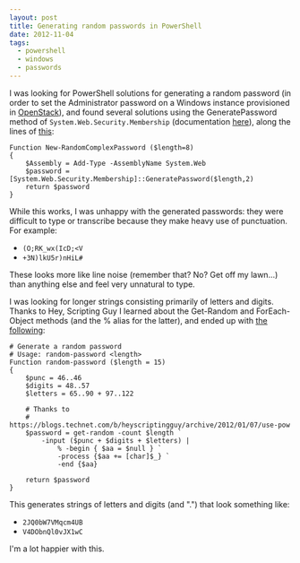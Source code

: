 ```yaml
---
layout: post
title: Generating random passwords in PowerShell
date: 2012-11-04
tags:
  - powershell
  - windows
  - passwords
---
```


I was looking for PowerShell solutions for generating a random password (in
order to set the Administrator password on a Windows instance provisioned in
[OpenStack][]), and found several solutions using the GeneratePassword method
of `System.Web.Security.Membership` (documentation [here][generatepassword]),
along the lines of [this][gist-4011878]:

[openstack]: http://www.openstack.org/
[generatepassword]: http://msdn.microsoft.com/en-us/library/system.web.security.membership.generatepassword.aspx
[gist-4011878]: https://gist.github.com/4011878

    Function New-RandomComplexPassword ($length=8)
    {
        $Assembly = Add-Type -AssemblyName System.Web
        $password = [System.Web.Security.Membership]::GeneratePassword($length,2)
        return $password
    }

While this works, I was unhappy with the generated passwords: they
were difficult to type or transcribe because they make heavy use of
punctuation.  For example:

- `(O;RK_wx(IcD;<V`
- `+3N)lkU5r)nHiL#`

These looks more like line noise (remember that?  No?  Get off my
lawn...) than anything else and feel very unnatural to type.

I was looking for longer strings consisting primarily of letters and
digits.  Thanks to Hey, Scripting Guy I learned about the Get-Random
and ForEach-Object methods (and the % alias for the latter), and ended
up with [the following][gist-4011916]:

[gist-4011916]: https://gist.github.com/4011916

    # Generate a random password
    # Usage: random-password <length>
    Function random-password ($length = 15)
    {
        $punc = 46..46
        $digits = 48..57
        $letters = 65..90 + 97..122
         
        # Thanks to
        # https://blogs.technet.com/b/heyscriptingguy/archive/2012/01/07/use-pow
        $password = get-random -count $length `
            -input ($punc + $digits + $letters) |
                % -begin { $aa = $null } `
                -process {$aa += [char]$_} `
                -end {$aa}
         
        return $password
    }

This generates strings of letters and digits (and ".") that look something like:

- `2JQ0bW7VMqcm4UB`
- `V4DObnQl0vJX1wC`

I'm a lot happier with this.

